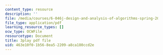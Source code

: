 ```yaml
---
content_type: resource
description: ''
file: /media/courses/6-046j-design-and-analysis-of-algorithms-spring-2015/463e10f01b568ea52209a8ca180ccd2e_0CdxkgAjsDA.pdf
file_type: application/pdf
learning_resource_types: []
ocw_type: OCWFile
resourcetype: Document
title: 3play pdf file
uid: 463e10f0-1b56-8ea5-2209-a8ca180ccd2e
---
```

